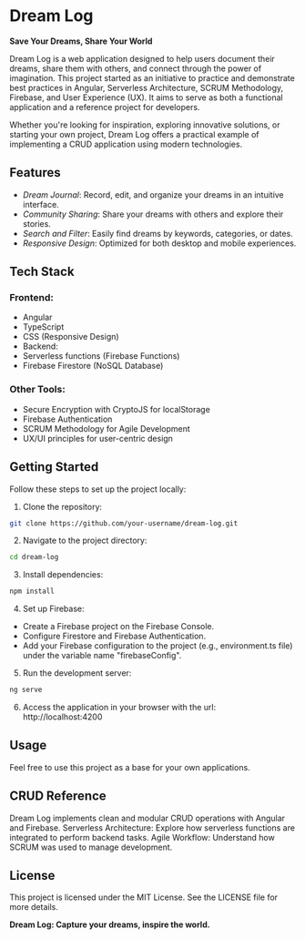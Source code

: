 # Dream Log
**Save Your Dreams, Share Your World**

Dream Log is a web application designed to help users document their dreams, share them with others, and connect through the power of imagination. This project started as an initiative to practice and demonstrate best practices in Angular, Serverless Architecture, SCRUM Methodology, Firebase, and User Experience (UX). It aims to serve as both a functional application and a reference project for developers.

Whether you're looking for inspiration, exploring innovative solutions, or starting your own project, Dream Log offers a practical example of implementing a CRUD application using modern technologies.

## Features
+ _Dream Journal_: Record, edit, and organize your dreams in an intuitive interface.
+ _Community Sharing_: Share your dreams with others and explore their stories.
+ _Search and Filter_: Easily find dreams by keywords, categories, or dates.
+ _Responsive Design_: Optimized for both desktop and mobile experiences.
## Tech Stack
### Frontend:
+ Angular
+ TypeScript
+ CSS (Responsive Design)
+ Backend:
+ Serverless functions (Firebase Functions)
+ Firebase Firestore (NoSQL Database)
### Other Tools:
+ Secure Encryption with CryptoJS for localStorage
+ Firebase Authentication
+ SCRUM Methodology for Agile Development
+ UX/UI principles for user-centric design

## Getting Started
Follow these steps to set up the project locally:

1. Clone the repository:

````bash
git clone https://github.com/your-username/dream-log.git  
````
2. Navigate to the project directory:

````bash
cd dream-log  
````

3. Install dependencies:

````bash
npm install
````
4. Set up Firebase:
- Create a Firebase project on the Firebase Console.
- Configure Firestore and Firebase Authentication.
- Add your Firebase configuration to the project (e.g., environment.ts file) under the variable name "firebaseConfig".

5. Run the development server:

```bash
ng serve
````  

6. Access the application in your browser with the url: http://localhost:4200

## Usage
Feel free to use this project as a base for your own applications.

## CRUD Reference
Dream Log implements clean and modular CRUD operations with Angular and Firebase.
Serverless Architecture: Explore how serverless functions are integrated to perform backend tasks.
Agile Workflow: Understand how SCRUM was used to manage development.

## License
This project is licensed under the MIT License. See the LICENSE file for more details.

**Dream Log: Capture your dreams, inspire the world.**
